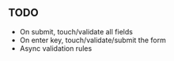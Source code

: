 
## TODO

* On submit, touch/validate all fields
* On enter key, touch/validate/submit the form
* Async validation rules
